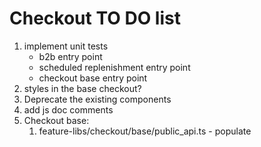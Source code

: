 # Checkout TO DO list

1. implement unit tests
   - b2b entry point
   - scheduled replenishment entry point
   - checkout base entry point
2. styles in the base checkout?
3. Deprecate the existing components
4. add js doc comments
5. Checkout base:
   1. feature-libs/checkout/base/public_api.ts - populate
